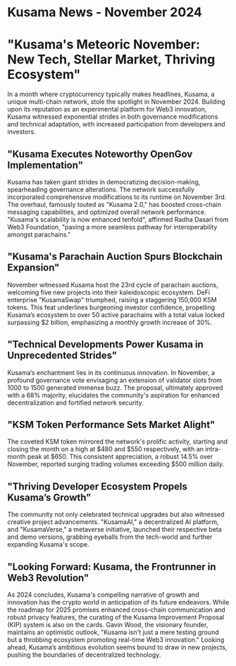 # Kusama News - November 2024

# "Kusama's Meteoric November: New Tech, Stellar Market, Thriving Ecosystem"

In a month where cryptocurrency typically makes headlines, Kusama, a unique multi-chain network, stole the spotlight in November 2024. Building upon its reputation as an experimental platform for Web3 innovation, Kusama witnessed exponential strides in both governance modifications and technical adaptation, with increased participation from developers and investors.

## "Kusama Executes Noteworthy OpenGov Implementation"

Kusama has taken giant strides in democratizing decision-making, spearheading governance alterations. The network successfully incorporated comprehensive modifications to its runtime on November 3rd. The overhaul, famously touted as "Kusama 2.0," has boosted cross-chain messaging capabilities, and optimized overall network performance. "Kusama's scalability is now enhanced tenfold", affirmed Radha Dasari from Web3 Foundation, "paving a more seamless pathway for interoperability amongst parachains."

## "Kusama's Parachain Auction Spurs Blockchain Expansion"

November witnessed Kusama host the 23rd cycle of parachain auctions, welcoming five new projects into their kaleidoscopic ecosystem. DeFi enterprise "KusamaSwap" triumphed, raising a staggering 150,000 KSM tokens. This feat underlines burgeoning investor confidence, propelling Kusama’s ecosystem to over 50 active parachains with a total value locked surpassing $2 billion, emphasizing a monthly growth increase of 30%.

## "Technical Developments Power Kusama in Unprecedented Strides"

Kusama’s enchantment lies in its continuous innovation. In November, a profound governance vote envisaging an extension of validator slots from 1000 to 1500 generated immense buzz. The proposal, ultimately approved with a 68% majority, elucidates the community's aspiration for enhanced decentralization and fortified network security.

## "KSM Token Performance Sets Market Alight"

The coveted KSM token mirrored the network's prolific activity, starting and closing the month on a high at $480 and $550 respectively, with an intra-month peak at $650. This consistent appreciation, a robust 14.5% over November, reported surging trading volumes exceeding $500 million daily.

## "Thriving Developer Ecosystem Propels Kusama’s Growth”

The community not only celebrated technical upgrades but also witnessed creative project advancements. "KusamaAI," a decentralized AI platform, and "KusamaVerse," a metaverse initiative, launched their respective beta and demo versions, grabbing eyeballs from the tech-world and further expanding Kusama's scope.

## "Looking Forward: Kusama, the Frontrunner in Web3 Revolution"

As 2024 concludes, Kusama's compelling narrative of growth and innovation has the crypto world in anticipation of its future endeavors. While the roadmap for 2025 promises enhanced cross-chain communication and robust privacy features, the curating of the Kusama Improvement Proposal (KIP) system is also on the cards. Gavin Wood, the visionary founder, maintains an optimistic outlook, "Kusama isn't just a mere testing ground but a throbbing ecosystem promoting real-time Web3 innovation." Looking ahead, Kusama’s ambitious evolution seems bound to draw in new projects, pushing the boundaries of decentralized technology.